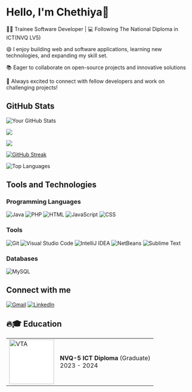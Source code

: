 # Hello, I'm Chethiya👋

👨‍💻 Trainee Software Developer | 💻 Following The National Diploma in ICT(NVQ LV5)

😄 I enjoy building web and software applications, learning new technologies, and expanding my skill set.

📚 Eager to collaborate on open-source projects and innovative solutions

👯 Always excited to connect with fellow developers and work on challenging projects!




## GitHub Stats


![Your GitHub Stats](https://github-readme-stats.vercel.app/api?username=chethiya216&show_icons=true&theme=radical)

![](https://github-profile-summary-cards.vercel.app/api/cards/profile-details?username=chethiya216&theme=github_dark)

![](https://github-profile-summary-cards.vercel.app/api/cards/productive-time?username=chethiya216&theme=github_dark)

[![GitHub Streak](https://streak-stats.demolab.com/?user=chethiya216&theme=dark)](https://git.io/streak-stats)

![Top Languages](https://github-readme-stats.vercel.app/api/top-langs/?username=chethiya216&theme=radical&layout=compact)

## Tools and Technologies

### Programming Languages

![Java](https://img.shields.io/badge/Java-007396?style=flat&logo=java&logoColor=white)
![PHP](https://img.shields.io/badge/PHP-777BB4?style=flat&logo=php&logoColor=white)
![HTML](https://img.shields.io/badge/HTML5-E34F26?style=flat&logo=html5&logoColor=white)
![JavaScript](https://img.shields.io/badge/JavaScript-F7DF1E?style=flat&logo=javascript&logoColor=black)
![CSS](https://img.shields.io/badge/CSS3-1572B6?style=flat&logo=css3&logoColor=white)


### Tools
![Git](https://img.shields.io/badge/Git-F05032?style=flat&logo=git&logoColor=white)
![Visual Studio Code](https://img.shields.io/badge/VS%20Code-007ACC?style=flat&logo=visualstudiocode&logoColor=white)
![IntelliJ IDEA](https://img.shields.io/badge/IntelliJ%20IDEA-000000?style=flat&logo=intellijidea&logoColor=white)
![NetBeans](https://img.shields.io/badge/NetBeans-1B6AC6?style=flat&logo=apachenetbeanside&logoColor=white)
![Sublime Text](https://img.shields.io/badge/Sublime%20Text-FF9800?style=flat&logo=sublimetext&logoColor=white)


### Databases
![MySQL](https://img.shields.io/badge/MySQL-005C5F?style=flat&logo=mysql&logoColor=white)

## Connect with me
<a href="chethiyalakshan216@gmail.com"><img img src="https://img.shields.io/badge/gmail-%23EA4335.svg?style=plastic&logo=gmail&logoColor=white" alt="Gmail"/></a>
<a href="www.linkedin.com/in/chethiya-lakshan"><img src="https://img.shields.io/badge/linkedin-%230A66C2.svg?style=plastic&logo=linkedin&logoColor=white" alt="LinkedIn"/></a>

## 🔥🎓 Education

<table align="center">
  <tr>
    <td>
      <a href="https://www.vtasl.gov.lk/">
        <img src="https://github.com/chethiya216/repo-assets/raw/master/profile/vta-logo.png" width="120" style="background-color:white" alt="VTA"/>
      </a>
    </td>
    <td>
      <strong>NVQ-5 ICT Diploma</strong> (Graduate) <br> 2023 - 2024
    </td>
  </tr>
</table>



<!--
**chethiya216/chethiya216** is a ✨ _special_ ✨ repository because its `README.md` (this file) appears on your GitHub profile.

Here are some ideas to get you started:

- 🔭 I’m currently working on ...
- 🌱 I’m currently learning ...
- 👯 I’m looking to collaborate on ...
- 🤔 I’m looking for help with ...
- 💬 Ask me about ...
- 📫 How to reach me: ...
- 😄 Pronouns: ...
- ⚡ Fun fact: ...
- [LinkedIn](www.linkedin.com/in/chethiya-lakshan-47a16a1b6)
-->



